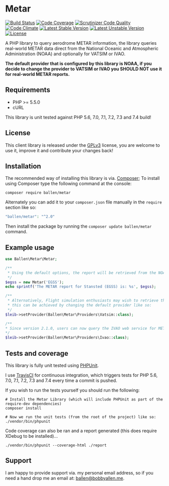 Metar
=====

[![Build Status](https://scrutinizer-ci.com/g/allebb/metar/badges/build.png?b=master)](https://scrutinizer-ci.com/g/allebb/metar/build-status/master)
[![Code Coverage](https://scrutinizer-ci.com/g/allebb/metar/badges/coverage.png?b=master)](https://scrutinizer-ci.com/g/allebb/metar/?branch=master)
[![Scrutinizer Code Quality](https://scrutinizer-ci.com/g/allebb/metar/badges/quality-score.png?b=master)](https://scrutinizer-ci.com/g/allebb/metar/?branch=master)
[![Code Climate](https://codeclimate.com/github/allebb/metar/badges/gpa.svg)](https://codeclimate.com/github/allebb/metar)
[![Latest Stable Version](https://poser.pugx.org/ballen/metar/v/stable)](https://packagist.org/packages/ballen/metar)
[![Latest Unstable Version](https://poser.pugx.org/ballen/metar/v/unstable)](https://packagist.org/packages/ballen/metar)
[![License](https://poser.pugx.org/ballen/metar/license)](https://packagist.org/packages/ballen/metar)

A PHP library to query aerodrome METAR information, the library queries real-world METAR data direct from the National Oceanic and Atmospheric Administration (NOAA) and optionally for VATSIM or IVAO.

__The default provider that is configured by this library is NOAA, if you decide to change the provider to VATSIM or IVAO you SHOULD NOT use it for real-world METAR reports.__

Requirements
------------

* PHP >= 5.5.0
* cURL

This library is unit tested against PHP 5.6, 7.0, 7.1, 7.2, 7.3 and 7.4 build!

License
-------

This client library is released under the [GPLv3](https://raw.githubusercontent.com/allebb/metar/master/LICENSE) license, you are welcome to use it, improve it and contribute your changes back!

Installation
------------

The recommended way of installing this library is via. [Composer](http://getcomposer.org); To install using Composer type the following command at the console:

```shell
composer require ballen/metar
```

Alternately you can add it to your ``composer.json`` file manually in the `require` section like so:

```php
"ballen/metar": "^2.0"
```
Then install the package by running the ``composer update ballen/metar`` command.

Example usage
-------------

```php
use Ballen\Metar\Metar;

/**
 * Using the default options, the report will be retrieved from the NOAA web service.
 */
$egss = new Metar('EGSS');
echo sprintf('The METAR report for Stansted (EGSS) is: %s', $egss);

/**
 * Alternatively, Flight simulation enthusiasts may wish to retrieve the current VATSIM reports,
 * this can be achieved by changing the default provider like so: 
 */
$leib->setProvider(Ballen\Metar\Providers\Vatsim::class);

/**
* Since version 2.1.0, users can now query the IVAO web service for METARs too by using the 'IVAO' provider method like so:
*/
$leib->setProvider(Ballen\Metar\Providers\Ivao::class);
```

Tests and coverage
------------------

This library is fully unit tested using [PHPUnit](https://phpunit.de/).

I use [TravisCI](https://travis-ci.org/) for continuous integration, which triggers tests for PHP 5.6, 7.0, 7.1, 7.2, 7.3 and 7.4 every time a commit is pushed.

If you wish to run the tests yourself you should run the following:

```shell
# Install the Metar Library (which will include PHPUnit as part of the require-dev dependencies)
composer install

# Now we run the unit tests (from the root of the project) like so:
./vendor/bin/phpunit
```

Code coverage can also be ran and a report generated (this does require XDebug to be installed)...

```shell
./vendor/bin/phpunit --coverage-html ./report
```

Support
-------

I am happy to provide support via. my personal email address, so if you need a hand drop me an email at: [ballen@bobbyallen.me]().
